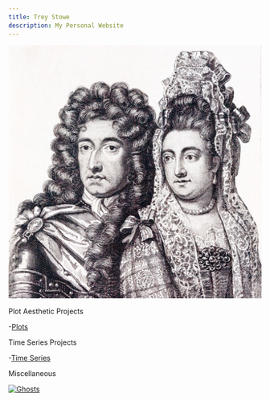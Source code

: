 ```yaml
---
title: Trey Stowe
description: My Personal Website
---
```


![William & Mary](/WM.jpg)


Plot Aesthetic Projects

-[Plots](/plots/index.md)


Time Series Projects

-[Time Series](/timeseries/index.md)


Miscellaneous

[![Ghosts](https://img.www.youtube.com/vi/OjPWU_DM-ak/0.jpg)](https://www.youtube.com/watch?v=OjPWU_DM-ak)
